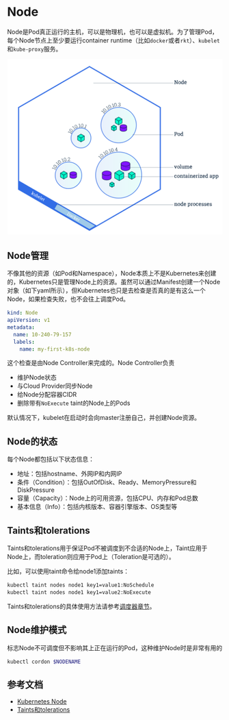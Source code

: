 # Node

Node是Pod真正运行的主机，可以是物理机，也可以是虚拟机。为了管理Pod，每个Node节点上至少要运行container runtime（比如`docker`或者`rkt`）、`kubelet`和`kube-proxy`服务。

![node](images/node.png)

## Node管理

不像其他的资源（如Pod和Namespace），Node本质上不是Kubernetes来创建的，Kubernetes只是管理Node上的资源。虽然可以通过Manifest创建一个Node对象（如下yaml所示），但Kubernetes也只是去检查是否真的是有这么一个Node，如果检查失败，也不会往上调度Pod。

```yaml
kind: Node
apiVersion: v1
metadata:
  name: 10-240-79-157
  labels:
    name: my-first-k8s-node
```

这个检查是由Node Controller来完成的。Node Controller负责

- 维护Node状态
- 与Cloud Provider同步Node
- 给Node分配容器CIDR
- 删除带有`NoExecute` taint的Node上的Pods

默认情况下，kubelet在启动时会向master注册自己，并创建Node资源。

## Node的状态

每个Node都包括以下状态信息：

- 地址：包括hostname、外网IP和内网IP
- 条件（Condition）：包括OutOfDisk、Ready、MemoryPressure和DiskPressure
- 容量（Capacity）：Node上的可用资源，包括CPU、内存和Pod总数
- 基本信息（Info）：包括内核版本、容器引擎版本、OS类型等

## Taints和tolerations

Taints和tolerations用于保证Pod不被调度到不合适的Node上，Taint应用于Node上，而toleration则应用于Pod上（Toleration是可选的）。

比如，可以使用taint命令给node1添加taints：

```sh
kubectl taint nodes node1 key1=value1:NoSchedule
kubectl taint nodes node1 key1=value2:NoExecute
```

Taints和tolerations的具体使用方法请参考[调度器章节](../components/scheduler.md#Taints和tolerations)。

## Node维护模式

标志Node不可调度但不影响其上正在运行的Pod，这种维护Node时是非常有用的

```sh
kubectl cordon $NODENAME
```

## 参考文档

- [Kubernetes Node](https://kubernetes.io/docs/concepts/architecture/nodes/)
- [Taints和tolerations](https://kubernetes.io/docs/concepts/configuration/assign-pod-node/#taints-and-tolerations-beta-feature)
